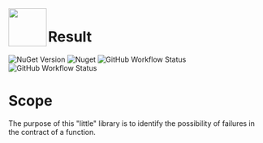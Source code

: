 <img align="left" width="75" height="75" src="https://user-images.githubusercontent.com/70466418/110108185-89896400-7db4-11eb-9a87-09858bda81ba.png">

# Result


![NuGet Version](https://img.shields.io/nuget/vpre/Rolfin.Result?label=version&logo=nuget&style=for-the-badge)
![Nuget](https://img.shields.io/nuget/dt/Rolfin.Result?style=for-the-badge)
![GitHub Workflow Status](https://img.shields.io/github/workflow/status/t-rolfin/Result/Rolfin.Result%20-%20CI?logo=github&style=for-the-badge)
![GitHub Workflow Status](https://img.shields.io/github/workflow/status/t-rolfin/result/Rolfin.Result%20-%20Release?label=DEPLOY&logo=nuget&style=for-the-badge)

# Scope
The purpose of this "little" library is to identify the possibility of failures in the contract of a function.
